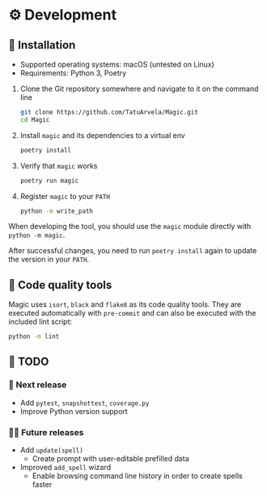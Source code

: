 # ⚙️ Development

## 🐍 Installation

* Supported operating systems: macOS (untested on Linux)
* Requirements: Python 3, Poetry

1. Clone the Git repository somewhere and navigate to it on the command line

   ```bash
   git clone https://github.com/TatuArvela/Magic.git
   cd Magic
   ```

2. Install `magic` and its dependencies to a virtual env

   ```bash
   poetry install
   ```

3. Verify that `magic` works

   ```bash
   poetry run magic
   ```

4. Register `magic` to your `PATH`

    ```bash
    python -m write_path
    ```

When developing the tool, you should use the `magic` module directly
with `python -m magic`.

After successful changes, you need to run `poetry install` again to update the
version in your `PATH`.

## 💎 Code quality tools

Magic uses `isort`, `black` and `flake8` as its code quality tools. They are
executed automatically with `pre-commit` and can also be executed with the
included lint script:

```bash
python -m lint
```

## 📜 TODO

### 👷 Next release
* Add `pytest`, `snapshottest`, `coverage.py`
* Improve Python version support
  
### 🧑‍🚀 Future releases
* Add `update(spell)`
  * Create prompt with user-editable prefilled data
* Improved `add_spell` wizard
  * Enable browsing command line history in order to create spells faster
